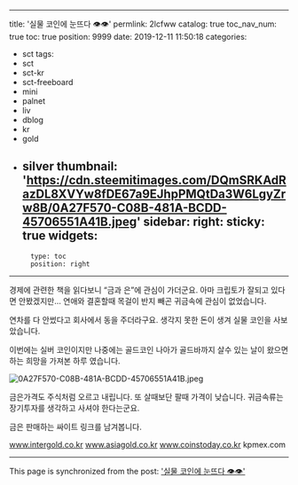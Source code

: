 
---
title: '실물 코인에 눈뜨다 👁👁'
permlink: 2lcfww
catalog: true
toc_nav_num: true
toc: true
position: 9999
date: 2019-12-11 11:50:18
categories:
- sct
tags:
- sct
- sct-kr
- sct-freeboard
- mini
- palnet
- liv
- dblog
- kr
- gold
- silver
thumbnail: 'https://cdn.steemitimages.com/DQmSRKAdRazDL8XVYw8fDE67a9EJhpPMQtDa3W6LgyZrw8B/0A27F570-C08B-481A-BCDD-45706551A41B.jpeg'
sidebar:
    right:
        sticky: true
widgets:
    -
        type: toc
        position: right
---


경제에 관련한 책을 읽다보니 “금과 은”에 관심이 가더군요. 
아마 크립토가 잘되고 있다면 안봤겠지만...
연애와 결혼할때 목걸이 반지 빼곤 귀금속에 관심이 없었습니다. 

연차를 다 안썼다고 회사에서 동을 주더라구요. 생각지 못한 돈이 생겨 실물 코인을 사보았습니다.  

이번에는 실버 코인이지만 나중에는 골드코인 나아가 골드바까지 살수 있는 날이 왔으면 하는 희망을 가져본 하루 였습니다. 

![0A27F570-C08B-481A-BCDD-45706551A41B.jpeg](https://cdn.steemitimages.com/DQmSRKAdRazDL8XVYw8fDE67a9EJhpPMQtDa3W6LgyZrw8B/0A27F570-C08B-481A-BCDD-45706551A41B.jpeg)

금은가격도 주식처럼 오르고 내립니다. 또 살때보단 팔때 가격이 낮습니다.  귀금속류는 장기투자를 생각하고 사셔야 한다는군요. 

금은 판매하는 싸이트 링크를 남겨봅니다. 

www.intergold.co.kr
www.asiagold.co.kr
www.coinstoday.co.kr
kpmex.com

- - -

This page is synchronized from the post: ['실물 코인에 눈뜨다 👁👁'](https://steemit.com/@kingbit/2lcfww)
